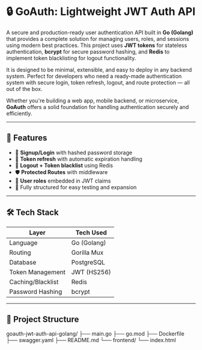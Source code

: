 # 🔒 GoAuth: Lightweight JWT Auth API

A secure and production-ready user authentication API built in **Go (Golang)** that provides a complete solution for managing users, roles, and sessions using modern best practices. This project uses **JWT tokens** for stateless authentication, **bcrypt** for secure password hashing, and **Redis** to implement token blacklisting for logout functionality.

It is designed to be minimal, extensible, and easy to deploy in any backend system. Perfect for developers who need a ready-made authentication system with secure login, token refresh, logout, and route protection — all out of the box.

Whether you're building a web app, mobile backend, or microservice, **GoAuth** offers a solid foundation for handling authentication securely and efficiently.

---

## 🚀 Features

- 🔐 **Signup/Login** with hashed password storage  
- 🔄 **Token refresh** with automatic expiration handling  
- 🚫 **Logout + Token blacklist** using Redis  
- 🛡️ **Protected Routes** with middleware  
- 👤 **User roles** embedded in JWT claims  
- 🧪 Fully structured for easy testing and expansion  

---

## 🛠️ Tech Stack

| Layer             | Tech Used          |
|------------------|--------------------|
| Language          | Go (Golang)        |
| Routing           | Gorilla Mux        |
| Database          | PostgreSQL         |
| Token Management  | JWT (HS256)        |
| Caching/Blacklist | Redis              |
| Password Hashing  | bcrypt             |

---

## 📁 Project Structure

goauth-jwt-auth-api-golang/
├── main.go
├── go.mod
├── Dockerfile
├── swagger.yaml
├── README.md
└── frontend/
└── index.html
